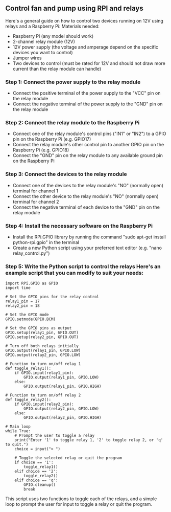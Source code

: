 ## Control fan and pump using RPI and relays

Here's a general guide on how to control two devices running on 12V using relays and a Raspberry Pi:
Materials needed:

-	Raspberry Pi (any model should work)
-	2-channel relay module (12V)
-	12V power supply (the voltage and amperage depend on the specific devices you want to control)
-	Jumper wires
-	Two devices to control (must be rated for 12V and should not draw more current than the relay module can handle)

### Step 1: Connect the power supply to the relay module
-	Connect the positive terminal of the power supply to the "VCC" pin on the relay module
-	Connect the negative terminal of the power supply to the "GND" pin on the relay module

### Step 2: Connect the relay module to the Raspberry Pi
-	Connect one of the relay module's control pins ("IN1" or "IN2") to a GPIO pin on the Raspberry Pi (e.g. GPIO17)
-	Connect the relay module's other control pin to another GPIO pin on the Raspberry Pi (e.g. GPIO18)
-	Connect the "GND" pin on the relay module to any available ground pin on the Raspberry Pi

### Step 3: Connect the devices to the relay module
-	Connect one of the devices to the relay module's "NO" (normally open) terminal for channel 1
-	Connect the other device to the relay module's "NO" (normally open) terminal for channel 2
-	Connect the negative terminal of each device to the "GND" pin on the relay module

### Step 4: Install the necessary software on the Raspberry Pi
-	Install the RPi.GPIO library by running the command "sudo apt-get install python-rpi.gpio" in the terminal
-	Create a new Python script using your preferred text editor (e.g. "nano relay_control.py")

### Step 5: Write the Python script to control the relays Here's an example script that you can modify to suit your needs:


```
import RPi.GPIO as GPIO
import time

# Set the GPIO pins for the relay control
relay1_pin = 17
relay2_pin = 18

# Set the GPIO mode
GPIO.setmode(GPIO.BCM)

# Set the GPIO pins as output
GPIO.setup(relay1_pin, GPIO.OUT)
GPIO.setup(relay2_pin, GPIO.OUT)

# Turn off both relays initially
GPIO.output(relay1_pin, GPIO.LOW)
GPIO.output(relay2_pin, GPIO.LOW)

# Function to turn on/off relay 1
def toggle_relay1():
    if GPIO.input(relay1_pin):
        GPIO.output(relay1_pin, GPIO.LOW)
    else:
        GPIO.output(relay1_pin, GPIO.HIGH)

# Function to turn on/off relay 2
def toggle_relay2():
    if GPIO.input(relay2_pin):
        GPIO.output(relay2_pin, GPIO.LOW)
    else:
        GPIO.output(relay2_pin, GPIO.HIGH)

# Main loop
while True:
    # Prompt the user to toggle a relay
    print("Enter '1' to toggle relay 1, '2' to toggle relay 2, or 'q' to quit.")
    choice = input("> ")

    # Toggle the selected relay or quit the program
    if choice == '1':
        toggle_relay1()
    elif choice == '2':
        toggle_relay2()
    elif choice == 'q':
        GPIO.cleanup()
        break

```

This script uses two functions to toggle each of the relays, and a simple loop to prompt the user for input to toggle a relay or quit the program.